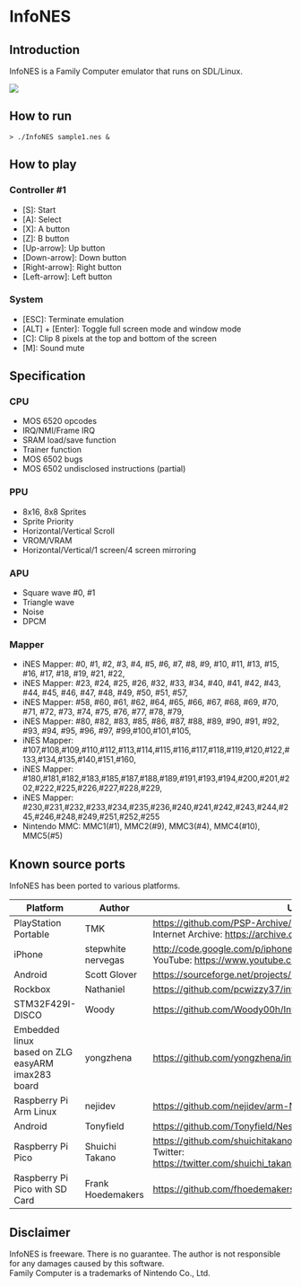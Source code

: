 # InfoNES

## Introduction
InfoNES is a Family Computer emulator that runs on SDL/Linux.

![](https://github.com/jay-kumogata/InfoNES/blob/master/screenshots/infones_gba.png)

## How to run

	> ./InfoNES sample1.nes &

## How to play
### Controller #1
- [S\]: Start
- [A\]: Select
- [X]: A button
- [Z]: B button 
- [Up-arrow]: Up button 
- [Down-arrow]: Down button 
- [Right-arrow]: Right button 
- [Left-arrow]: Left button 
### System
- [ESC]: Terminate emulation
- [ALT] + [Enter]: Toggle full screen mode and window mode 
- [C]: Clip 8 pixels at the top and bottom of the screen
- [M]: Sound mute

## Specification
### CPU
- MOS 6520 opcodes
- IRQ/NMI/Frame IRQ
- SRAM load/save function
- Trainer function
- MOS 6502 bugs
- MOS 6502 undisclosed instructions (partial)
### PPU 
- 8x16, 8x8 Sprites
- Sprite Priority
- Horizontal/Vertical Scroll 
- VROM/VRAM 
- Horizontal/Vertical/1 screen/4 screen mirroring
### APU
- Square wave #0, #1
- Triangle wave
- Noise
- DPCM
### Mapper
- iNES Mapper: #0,  #1,  #2,  #3,  #4,  #5,  #6,  #7,  #8,  #9, #10, #11, #13, #15, #16, #17, #18, #19, #21, #22,
- iNES Mapper: #23, #24, #25, #26, #32, #33, #34, #40, #41, #42, #43, #44, #45, #46, #47, #48, #49, #50, #51, #57,
- iNES Mapper: #58, #60, #61, #62, #64, #65, #66, #67, #68, #69, #70, #71, #72, #73, #74, #75, #76, #77, #78, #79,
- iNES Mapper: #80, #82, #83, #85, #86, #87, #88, #89, #90, #91, #92, #93, #94, #95, #96, #97, #99,#100,#101,#105,
- iNES Mapper:  #107,#108,#109,#110,#112,#113,#114,#115,#116,#117,#118,#119,#120,#122,#133,#134,#135,#140,#151,#160,
- iNES Mapper:  #180,#181,#182,#183,#185,#187,#188,#189,#191,#193,#194,#200,#201,#202,#222,#225,#226,#227,#228,#229,
- iNES Mapper:  #230,#231,#232,#233,#234,#235,#236,#240,#241,#242,#243,#244,#245,#246,#248,#249,#251,#252,#255
- Nintendo MMC: MMC1(#1), MMC2(#9), MMC3(#4), MMC4(#10), MMC5(#5)

## Known source ports

InfoNES has been ported to various platforms.

|Platform|Author|URL|
|--------|------|---|
|PlayStation Portable|TMK|https://github.com/PSP-Archive/InfoNES<br>Internet Archive: https://archive.org/details/info-nes-r-03.7z|
|iPhone|stepwhite<br>nervegas|http://code.google.com/p/iphonenes/<br>YouTube: https://www.youtube.com/watch?v=LVh429Dp7r0|
|Android|Scott Glover|https://sourceforge.net/projects/infones-droid/|
|Rockbox|Nathaniel|https://github.com/pcwizzy37/infones-rockbox|
|STM32F429I-DISCO|Woody|https://github.com/Woody00h/InfoNES|
|Embedded linux<br>based on ZLG easyARM imax283 board|yongzhena|https://github.com/yongzhena/infoNES|
|Raspberry Pi<br>Arm Linux|nejidev|https://github.com/nejidev/arm-NES-linux|
|Android|Tonyfield|https://github.com/Tonyfield/Nester|
|Raspberry Pi Pico|Shuichi Takano|https://github.com/shuichitakano/pico-infones<br>Twitter: https://twitter.com/shuichi_takano/status/1477702448907419649|
|Raspberry Pi Pico with SD Card|Frank Hoedemakers|https://github.com/fhoedemakers/pico-infonesPlus|

## Disclaimer
InfoNES is freeware. There is no guarantee. The author is not responsible for any damages caused by this software.  
Family Computer is a trademarks of Nintendo Co., Ltd.
